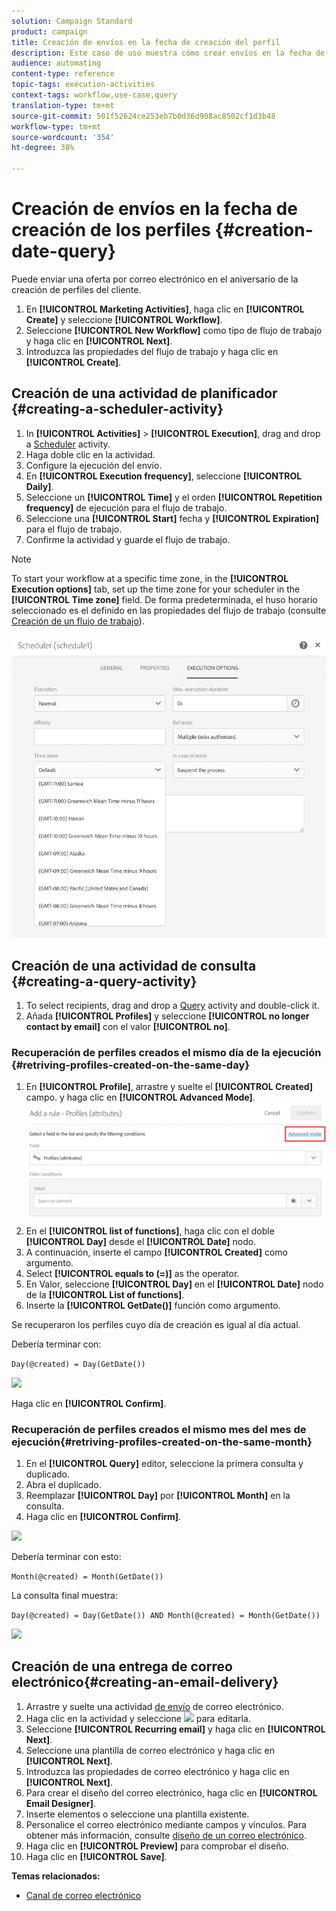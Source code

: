 ```yaml
---
solution: Campaign Standard
product: campaign
title: Creación de envíos en la fecha de creación del perfil
description: Este caso de uso muestra cómo crear envíos en la fecha de creación del perfil.
audience: automating
content-type: reference
topic-tags: execution-activities
context-tags: workflow,use-case,query
translation-type: tm+mt
source-git-commit: 501f52624ce253eb7b0d36d908ac8502cf1d3b48
workflow-type: tm+mt
source-wordcount: '354'
ht-degree: 38%

---
```



# Creación de envíos en la fecha de creación de los perfiles {#creation-date-query}

Puede enviar una oferta por correo electrónico en el aniversario de la creación de perfiles del cliente.

1. En **[!UICONTROL Marketing Activities]**, haga clic en **[!UICONTROL Create]** y seleccione **[!UICONTROL Workflow]**.
1. Seleccione **[!UICONTROL New Workflow]** como tipo de flujo de trabajo y haga clic en **[!UICONTROL Next]**.
1. Introduzca las propiedades del flujo de trabajo y haga clic en **[!UICONTROL Create]**.

## Creación de una actividad de planificador {#creating-a-scheduler-activity}

1. In **[!UICONTROL Activities]** > **[!UICONTROL Execution]**, drag and drop a [Scheduler](../../automating/using/scheduler.md) activity.
1. Haga doble clic en la actividad.
1. Configure la ejecución del envío.
1. En **[!UICONTROL Execution frequency]**, seleccione **[!UICONTROL Daily]**.
1. Seleccione un **[!UICONTROL Time]** y el orden **[!UICONTROL Repetition frequency]** de ejecución para el flujo de trabajo.
1. Seleccione una **[!UICONTROL Start]** fecha y **[!UICONTROL Expiration]** para el flujo de trabajo.
1. Confirme la actividad y guarde el flujo de trabajo.

>[!NOTE]
>
>To start your workflow at a specific time zone, in the **[!UICONTROL Execution options]** tab, set up the time zone for your scheduler in the **[!UICONTROL Time zone]** field. De forma predeterminada, el huso horario seleccionado es el definido en las propiedades del flujo de trabajo (consulte [Creación de un flujo de trabajo](../../automating/using/building-a-workflow.md)).

![](assets/time_zone.png)

## Creación de una actividad de consulta {#creating-a-query-activity}

1. To select recipients, drag and drop a [Query](../../automating/using/query.md) activity and double-click it.
1. Añada **[!UICONTROL Profiles]** y seleccione **[!UICONTROL no longer contact by email]** con el valor **[!UICONTROL no]**.

### Recuperación de perfiles creados el mismo día de la ejecución {#retriving-profiles-created-on-the-same-day}

1. En **[!UICONTROL Profile]**, arrastre y suelte el **[!UICONTROL Created]** campo. y haga clic en **[!UICONTROL Advanced Mode]**.
   ![](assets/advanced_mode.png)
1. En el **[!UICONTROL list of functions]**, haga clic con el doble **[!UICONTROL Day]** desde el **[!UICONTROL Date]** nodo.
1. A continuación, inserte el campo **[!UICONTROL Created]** como argumento.
1. Select **[!UICONTROL equals to (=)]** as the operator.
1. En Valor, seleccione **[!UICONTROL Day]** en el **[!UICONTROL Date]** nodo de la **[!UICONTROL List of functions]**.
1. Inserte la **[!UICONTROL GetDate()]** función como argumento.

Se recuperaron los perfiles cuyo día de creación es igual al día actual.

Debería terminar con:

```Day(@created) = Day(GetDate())```

![](assets/day_creation_query.png)

Haga clic en **[!UICONTROL Confirm]**.

### Recuperación de perfiles creados el mismo mes del mes de ejecución{#retriving-profiles-created-on-the-same-month}

1. En el **[!UICONTROL Query]** editor, seleccione la primera consulta y duplicado.
1. Abra el duplicado.
1. Reemplazar **[!UICONTROL Day]** por **[!UICONTROL Month]** en la consulta.
1. Haga clic en **[!UICONTROL Confirm]**.

![](assets/month_rule.png)

Debería terminar con esto:

``` Month(@created) = Month(GetDate()) ```

La consulta final muestra:

```Day(@created) = Day(GetDate()) AND Month(@created) = Month(GetDate())```

![](assets/expression_editor_1.png)

## Creación de una entrega de correo electrónico{#creating-an-email-delivery}

1. Arrastre y suelte una actividad [de envío](../../automating/using/email-delivery.md) de correo electrónico.
1. Haga clic en la actividad y seleccione ![](assets/edit_darkgrey-24px.png) para editarla.
1. Seleccione **[!UICONTROL Recurring email]** y haga clic en **[!UICONTROL Next]**.
1. Seleccione una plantilla de correo electrónico y haga clic en **[!UICONTROL Next]**.
1. Introduzca las propiedades de correo electrónico y haga clic en **[!UICONTROL Next]**.
1. Para crear el diseño del correo electrónico, haga clic en **[!UICONTROL Email Designer]**.
1. Inserte elementos o seleccione una plantilla existente.
1. Personalice el correo electrónico mediante campos y vínculos.
Para obtener más información, consulte [diseño de un correo electrónico](../../designing/using/designing-from-scratch.md#designing-an-email-content-from-scratch).
1. Haga clic en **[!UICONTROL Preview]** para comprobar el diseño.
1. Haga clic en **[!UICONTROL Save]**.

**Temas relacionados:**

* [Canal de correo electrónico](../../channels/using/creating-an-email.md)
